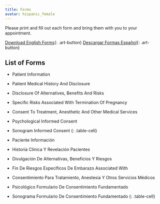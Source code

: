 ```yaml
---
title: Forms
avatar: hispanic_female
---
```


Please print and fill out each form and bring them with you to your
appointment.

[Download English Forms]{: .art-button}
[Descargar Formas Español]{: .art-button}

List of Forms
-------------

- Patient Information
- Patient Medical History And Disclosure
- Disclosure Of Alternatives, Benefits And Risks
- Specific Risks Associated With Termination Of Pregnancy
- Consent To Treatment, Anesthetic And Other Medical Services
- Psychological Informed Consent
- Sonogram Informed Consent
{: .table-cell}

- Paciente Información
- Historia Clínica Y Revelación Pacientes
- Divulgación De Alternativas, Beneficios Y Riesgos
- Fin De Riesgos Específicos De Embarazo Associated With
- Consentimiento Para Tratamiento, Anestesia Y Otros Servicios Médicos
- Psicológico Formulario De Consentimiento Fundamentado
- Sonograma Formulario De Consentimiento Fundamentado
{: .table-cell}

[Download English Forms]: /english_forms.zip
[Descargar Formas Español]: /formas_espanol.zip

